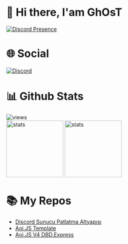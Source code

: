 # 👋 Hi there, I'am GhOsT
[![Discord Presence](https://lanyard.cnrad.dev/api/573504001732116490)](https://discord.com/users/573504001732116490)
# 🌐 Social
[![Discord](https://img.shields.io/badge/%20-Discord-5865F2?style=for-the-badge&logo=discord&logoColor=white)](https://discord.com/users/573504001732116490)
# 📊 Github Stats
![views](https://komarev.com/ghpvc/?username=ghostdevxd) <br>
<a href="https://github.com/ghostdevxd"><img src="https://github-readme-stats.vercel.app/api?username=ghostdevxd&show_icons=true&theme=react" width="%100" height="150px" alt="stats"/></a>
<img src="https://github-readme-stats.vercel.app/api/top-langs/?username=ghostdevxd&theme=react&layout=compact" width="%100" height="150px" alt="stats"/>
# 📚 My Repos
- [Discord Sunucu Patlatma Altyapısı](https://github.com/ghostdevxd/discord-sunucu-patlatma-altyapısı)
- [Aoi.JS Template](https://github.com/ghostdevxd/aoijs-template)
- [Aoi.JS V4 DBD.Express](https://github.com/ghostdevxd/aoijs-v4-dashboard)
